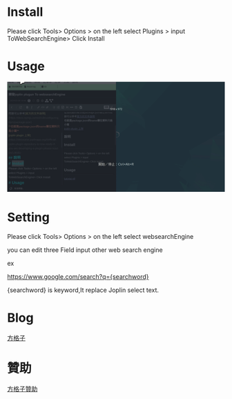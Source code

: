 # Install
Please click Tools> Options > on the left select Plugins > input ToWebSearchEngine> Click Install
# Usage
![tutorial.gif](https://github.com/fishpcblog/joplin-plugin-ToWebSearchEngine/blob/4a1648dfbb1a1633469974804ec82e2247f14cd3/gif/tutorial.gif)
# Setting
Please click Tools> Options >  on the left select websearchEngine

you can edit three Field input other web search engine

ex

https://www.google.com/search?q={searchword}

{searchword} is keyword,It replace  Joplin select text.

# Blog
[方格子](https://vocus.cc/user/@fishpcinfo)

# 贊助
[方格子贊助](https://vocus.cc/pay/donate/once/62be72b6fd89780001b11fe1?planId=60ab31f1fd897800019bff5f)
